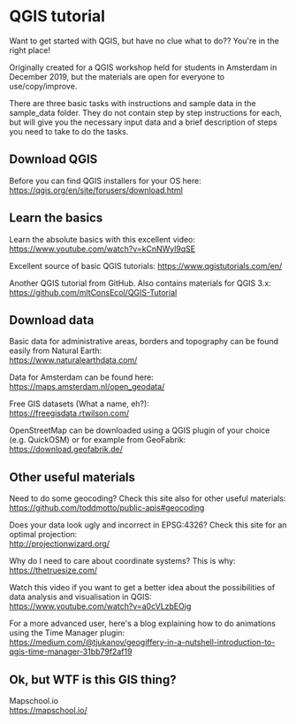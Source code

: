 # QGIS tutorial
Want to get started with QGIS, but have no clue what to do?? You're in the right place! 

Originally created for a QGIS workshop held for students in Amsterdam in December 2019, but the materials are open for everyone to use/copy/improve.  

There are three basic tasks with instructions and sample data in the sample_data folder. They do not contain step by step instructions for each, but will give you the necessary input data and a brief description of steps you need to take to do the tasks.

## Download QGIS
Before you can find QGIS installers for your OS here:  
https://qgis.org/en/site/forusers/download.html

## Learn the basics

Learn the absolute basics with this excellent video:  
https://www.youtube.com/watch?v=kCnNWyl9qSE

Excellent source of basic QGIS tutorials:
https://www.qgistutorials.com/en/

Another QGIS tutorial from GitHub. Also contains materials for QGIS 3.x:  
https://github.com/mltConsEcol/QGIS-Tutorial

## Download data
Basic data for administrative areas, borders and topography can be found easily from Natural Earth:  
https://www.naturalearthdata.com/

Data for Amsterdam can be found here:  
https://maps.amsterdam.nl/open_geodata/

Free GIS datasets (What a name, eh?):  
https://freegisdata.rtwilson.com/

OpenStreetMap can be downloaded using a QGIS plugin of your choice (e.g. QuickOSM) or for example from GeoFabrik:  
https://download.geofabrik.de/



## Other useful materials  
Need to do some geocoding? Check this site also for other useful materials:  
https://github.com/toddmotto/public-apis#geocoding

Does your data look ugly and incorrect in EPSG:4326? Check this site for an optimal projection:  
http://projectionwizard.org/  

Why do I need to care about coordinate systems? This is why:
https://thetruesize.com/

Watch this video if you want to get a better idea about the possibilities of data analysis and visualisation in QGIS:  
https://www.youtube.com/watch?v=a0cVLzbEOig

For a more advanced user, here's a blog explaining how to do animations using the Time Manager plugin:  
https://medium.com/@tjukanov/geogiffery-in-a-nutshell-introduction-to-qgis-time-manager-31bb79f2af19

## Ok, but WTF is this GIS thing?
Mapschool.io  
https://mapschool.io/
